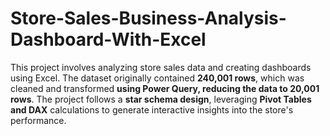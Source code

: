 # Store-Sales-Business-Analysis-Dashboard-With-Excel
This project involves analyzing store sales data and creating dashboards using Excel. The dataset originally contained **240,001 rows**, which was cleaned and transformed **using Power Query, reducing the data to 20,001 rows**. The project follows a **star schema design**, leveraging **Pivot Tables and DAX** calculations to generate interactive insights into the store's performance.
